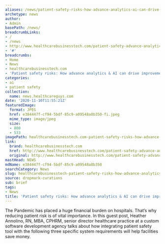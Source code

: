 ```yaml
---
aliases: /news/patient-safety-risks-how-advance-analytics-ai-can-drive-improvements
archetype: news
author:
- Admin
basePath: /news/
breadcrumbLinks:
- /
- /news
- http://www.healthcarebusinesstech.com/patient-safety-advance-analytics-ai/
- '#'
breadcrumbs:
- Home
- News
- healthcarebusinesstech.com
- 'Patient safety risks: How advance analytics & AI can drive improvements'
categories:
- ai
- patient safety
collection:
  name: news.healthcareguys.com
date: '2020-11-10T11:55:21Z'
featuredImage:
  format: JPEG
  href: e384447f-cf94-5bdf-85c9-a09548a8b350-fi.jpeg
  mime_type: image/jpeg
  size:
  - 800
  - 533
imagePath: healthcarebusinesstech.com-patient-safety-risks-how-advance-analytics-ai-can-drive-improvements
link:
  brand: healthcarebusinesstech.com
  href: http://www.healthcarebusinesstech.com/patient-safety-advance-analytics-ai/
  original: http://www.healthcarebusinesstech.com/patient-safety-advance-analytics-ai/
mastHead: NEWS
mdName: e384447f-cf94-5bdf-85c9-a09548a8b350
searchCategory: News
slug: healthcarebusinesstech-patient-safety-risks-how-advance-analytics-ai-can-drive-improvements
source: dropmark-curations
sub: brief
tags:
- News
title: 'Patient safety risks: How advance analytics & AI can drive improvements'
---
```


The Pandemic has placed a huge financial burden on hospitals. That’s why reducing patient risk is of vital importance. In this guest post, Heather Annolino, RN, MBA, CPHRM, senior director healthcare practice at a custom software development agency talks about how integrating patient safety tool with the following three specific system requirements will help facilities save money.